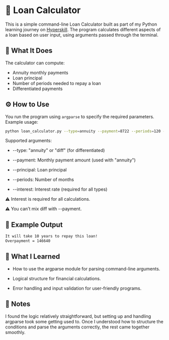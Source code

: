 # 💸 Loan Calculator

This is a simple command-line Loan Calculator built as part of my Python learning journey on [Hyperskill](https://hyperskill.org). The program calculates different aspects of a loan based on user input, using arguments passed through the terminal.

## 🧠 What It Does

The calculator can compute:

- Annuity monthly payments
- Loan principal
- Number of periods needed to repay a loan
- Differentiated payments

## ⚙️ How to Use

You run the program using `argparse` to specify the required parameters. Example usage:

```bash
python loan_calculator.py --type=annuity --payment=8722 --periods=120 --interest=5.6
```
Supported arguments:

- --type: "annuity" or "diff" (for differentiated)

- --payment: Monthly payment amount (used with "annuity")

- --principal: Loan principal

- --periods: Number of months

- --interest: Interest rate (required for all types)
  
⚠️ Interest is required for all calculations.

⚠️ You can’t mix diff with --payment.

## 🧪 Example Output
```bash
It will take 10 years to repay this loan!
Overpayment = 146640
```
## 📌 What I Learned

- How to use the argparse module for parsing command-line arguments.

- Logical structure for financial calculations.

- Error handling and input validation for user-friendly programs.

## 💬 Notes
I found the logic relatively straightforward, but setting up and handling argparse took some getting used to. Once I understood how to structure the conditions and parse the arguments correctly, the rest came together smoothly.

















